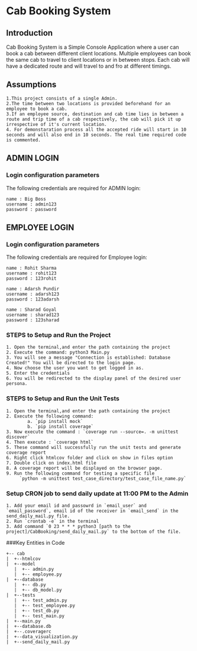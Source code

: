 Cab Booking System
====

Introduction
----
Cab Booking System is a Simple Console Application where a user can book a cab between different client locations. Multiple employees can book the same cab to travel to client locations or in between stops. Each cab will have a dedicated route and will travel to and fro at different timings. 

Assumptions
----
```
1.This project consists of a single Admin.
2.The time between two locations is provided beforehand for an employee to book a cab.
3.If an employee source, destination and cab time lies in between a route and trip time of a cab respectively, the cab will pick it up irrespective of it's current location.
4. For demonstaration process all the accepted ride will start in 10 seconds and will also end in 10 seconds. The real time required code is commented.
```
ADMIN LOGIN
----
### Login configuration parameters
The following credentials are required for ADMIN login:
```
name : Big Boss
username : admin123
password : password
```

EMPLOYEE LOGIN
----
### Login configuration parameters
The following credentials are required for Employee login:
```
name : Rohit Sharma
username : rohit123
password : 123rohit
```
```
name : Adarsh Pundir
username : adarsh123
password : 123adarsh
```
```
name : Sharad Goyal
username : sharad123
password : 123sharad
```
### STEPS to Setup and Run the Project 
```
1. Open the terminal,and enter the path containing the project
2. Execute the command: python3 Main.py
3. You will see a message "Connection is established: Database Created!" You will be directed to the login page.
4. Now choose the user you want to get logged in as.
5. Enter the credentials
6. You will be redirected to the display panel of the desired user persona.
```
### STEPS to Setup and Run the Unit Tests
```
1. Open the terminal,and enter the path containing the project
2. Execute the following command:
        a. `pip install mock`
        b. `pip install coverage`
3. Now execute the command : `coverage run --source=. -m unittest discover`
4. Then execute : `coverage html`
5. These command will successfully run the unit tests and generate coverage report
6. Right click htmlcov folder and click on show in files option
7. Double click on index.html file
8. A coverage report will be displayed on the browser page.
9. Run the following command for testing a specific file
     `python -m unittest test_case_directory/test_case_file_name.py`
```
### Setup CRON job to send daily update at 11:00 PM to the Admin
```
1. Add your email id and passowrd in `email_user` and `email_password`, email id of the receiver in `email_send` in the send_daily_mail.py file.
2. Run `crontab -e` in the terminal
3. Add command `0 23 * * * python3 [path to the project]/CabBooking/send_daily_mail.py` to the bottom of the file.

```
###Key Entities in Code
```
+-- cab
|  +--htmlcov
|  +--model
   |  +-- admin.py
   |  +-- employee.py
|  +--database
   |  +-- db.py
   |  +-- db_model.py
|  +--tests
   |  +-- test_admin.py
   |  +-- test_employee.py
   |  +-- test_db.py
   |  +-- test_main.py
|  +--main.py
|  +--database.db
|  +--.coveragerc
|  +--data_visualization.py
|  +--send_daily_mail.py
```
